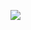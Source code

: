 [![](https://bb-embed.herokuapp.com/embed?v=BV1KK411Z7Ko)](https://www.bilibili.com/video/BV1KK411Z7Ko/?share_source=copy_web&vd_source=9e0d75e1291c4746cf32f2a82d2e0b4a)
